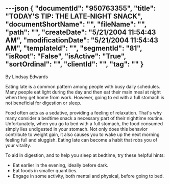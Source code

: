 ---json
{
  "documentId": "950763355",
  "title": "TODAY'S TIP: THE LATE-NIGHT SNACK",
  "documentShortName": "",
  "fileName": "",
  "path": "",
  "createDate": "5/21/2004 11:54:43 AM",
  "modificationDate": "5/21/2004 11:54:43 AM",
  "templateId": "",
  "segmentId": "81",
  "isRoot": "False",
  "isActive": "True",
  "sortOrdinal": "",
  "clientId": "",
  "tag": ""
}
---

By Lindsay Edwards 
 
Eating late is a common pattern among people with busy daily schedules. Many people eat light during the day and then eat their main meal at night when they get home from work. However, going to ed with a full stomach is not beneficial for digestion or sleep. 

Food often acts as a sedative, providing a feeling of relaxation. That's why many consider a bedtime snack a necessary part of their
nighttime routine. Unfortunately, when you go to bed with a full stomach, the food consumed simply lies undigested in your stomach. Not only does this behavior contribute to weight gain, it also causes you to wake up the next morning feeling full and sluggish. Eating late can become a habit that robs you of your vitality. 

To aid in digestion, and to help you sleep at bedtime, try these helpful hints: 

* Eat earlier in the evening, ideally before dark. 
* Eat foods in smaller quantities. 
* Engage in some activity, both mental and physical, before going to bed.
